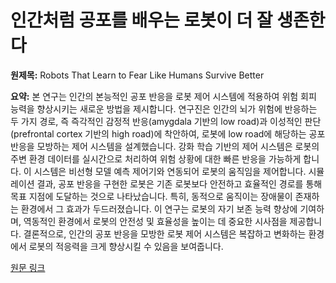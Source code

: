 # 인간처럼 공포를 배우는 로봇이 더 잘 생존한다

**원제목:** Robots That Learn to Fear Like Humans Survive Better

**요약:** 본 연구는 인간의 본능적인 공포 반응을 로봇 제어 시스템에 적용하여 위험 회피 능력을 향상시키는 새로운 방법을 제시합니다.  연구진은 인간의 뇌가 위험에 반응하는 두 가지 경로, 즉 즉각적인 감정적 반응(amygdala 기반의 low road)과 이성적인 판단(prefrontal cortex 기반의 high road)에 착안하여, 로봇에 low road에 해당하는 공포 반응을 모방하는 제어 시스템을 설계했습니다.  강화 학습 기반의 제어 시스템은 로봇의 주변 환경 데이터를 실시간으로 처리하여 위험 상황에 대한 빠른 반응을 가능하게 합니다.  이 시스템은 비선형 모델 예측 제어기와 연동되어 로봇의 움직임을 제어합니다.  시뮬레이션 결과,  공포 반응을 구현한 로봇은 기존 로봇보다 안전하고 효율적인 경로를 통해 목표 지점에 도달하는 것으로 나타났습니다.  특히, 동적으로 움직이는 장애물이 존재하는 환경에서 그 효과가 두드러졌습니다.  이 연구는 로봇의 자기 보존 능력 향상에 기여하며,  역동적인 환경에서 로봇의 안전성 및 효율성을 높이는 데 중요한 시사점을 제공합니다.  결론적으로, 인간의 공포 반응을 모방한 로봇 제어 시스템은 복잡하고 변화하는 환경에서 로봇의 적응력을 크게 향상시킬 수 있음을 보여줍니다.

[원문 링크](https://spectrum.ieee.org/robot-risk-assessment-fear)
